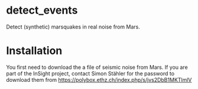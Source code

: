 # detect_events
Detect (synthetic) marsquakes in real noise from Mars.


# Installation
You first need to download the a file of seismic noise from Mars. If you are part of the InSight project, contact Simon Stähler for the password to download them from
https://polybox.ethz.ch/index.php/s/jvs2DbB1MKTlmlV

